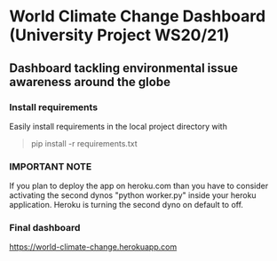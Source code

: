 # World Climate Change Dashboard (University Project WS20/21) 
## Dashboard tackling environmental issue awareness around the globe

### Install requirements
Easily install requirements in the local project directory with
> pip install -r requirements.txt

### IMPORTANT NOTE 
If you plan to deploy the app on heroku.com than you have to consider activating the second dynos "python worker.py" inside your heroku application. 
Heroku is turning the second dyno on default to off. 



### Final dashboard 
https://world-climate-change.herokuapp.com
